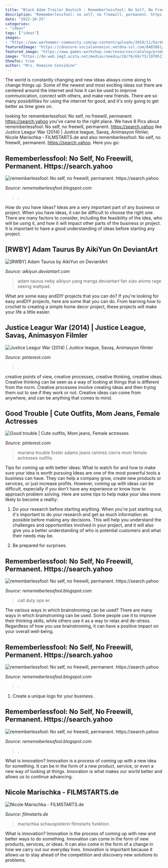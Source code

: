 ```yaml
---
title: "Black Adam Trailer Deutsch : Rememberlessfool: No Self, No Freewill, Permanent. Https://search.yahoo"
description: "Rememberlessfool: no self, no freewill, permanent. https://search.yahoo"
date: "2022-10-25"
categories:
- "ideas"
tags: ["ideas"]
images:
- "https://www.warhammer-community.com/wp-content/uploads/2019/11/DarkUprisingUnboxing-Nov04-SpruesAll3dsfcxv-846x645.jpg"
featuredImage: "https://cdnazure-socialannexinc.netdna-ssl.com/8485861/848586171103176_175803740252278_5812605900670974354_n.jpg"
featured_image: "https://www.games-workshop.com/resources/catalog/product/248x256/60040299081_ENGWCMonstersandMercenaries01.jpg"
image: "https://de.web.img3.acsta.net/medias/nmedia/18/76/69/73/19705173.jpg"
ShowToc: true
author: "Mrs. Romaine Considine"
---
```



The world is constantly changing and new ideas always come along to change things up. Some of the newest and most exciting ideas out there are centered around the internet and how it can be used to improve communication, connect with others, and make new friends. There are so many possibilities for using the internet for good, and it's only going to get better as time goes on.

	

		
looking for rememberlessfool: No self, no freewill, permanent. https://search.yahoo you've came to the right place. We have 8 Pics about rememberlessfool: No self, no freewill, permanent. https://search.yahoo like Justice Leagur War (2014) | Justice league, Savaş, Animasyon filmler, Nicole Marischka - FILMSTARTS.de and also rememberlessfool: No self, no freewill, permanent. https://search.yahoo. Here you go:
		
    
## Rememberlessfool: No Self, No Freewill, Permanent. Https://search.yahoo

<img loading=lazy src="https://www.games-workshop.com/resources/catalog/product/248x256/60040299081_ENGWCMonstersandMercenaries01.jpg" onerror="this.onerror=null;this.src='https://tse2.mm.bing.net/th?id=OIP.6PNDeHwt0Cx8Vwbxrrd8gAAAAA&amp;pid=15.1';" alt="rememberlessfool: No self, no freewill, permanent. https://search.yahoo">

_Source: rememeberlessfool.blogspot.com_

>. 

	

How do you have ideas?
Ideas are a very important part of any business or project. When you have ideas, it can be difficult to choose the right one. There are many factors to consider, including the feasibility of the idea, who will be using it, and how it will impact other parts of the business or project. It is important to have a good understanding of ideas before starting any project.

    
## [RWBY] Adam Taurus By AikiYun On DeviantArt

<img loading=lazy src="http://pre15.deviantart.net/7136/th/pre/i/2015/127/e/f/_rwby__adam_taurus_by_aikiyun-d8skim7.png" onerror="this.onerror=null;this.src='https://tse4.mm.bing.net/th?id=OIP.u9o2g-Nu4A7Eyj34hJMV0AHaKh&amp;pid=15.1';" alt="[RWBY] Adam Taurus by AikiYun on DeviantArt">

_Source: aikiyun.deviantart.com_

>adam taurus rwby aikiyun yang manga deviantart fan xiao anime rage seeing wattpad. 

	

What are some easy andDIY projects that you can do?
If you're looking for easy andDIY projects, here are some that you can do. From learning how to crochet to creating a simple home decor project, these projects will make your life a little easier.

    
## Justice Leagur War (2014) | Justice League, Savaş, Animasyon Filmler

<img loading=lazy src="https://i.pinimg.com/736x/49/bb/cd/49bbcdf56ba4e7847fa2cdcdf70ba07d--comic-manga--movies.jpg" onerror="this.onerror=null;this.src='https://tse4.mm.bing.net/th?id=OIP.x1eLdTQ90YE1vwX1tBzGvAHaKd&amp;pid=15.1';" alt="Justice Leagur War (2014) | Justice league, Savaş, Animasyon filmler">

_Source: pinterest.com_

>. 

	

creative points of view, creative processes, creative thinking, creative ideas.
Creative thinking can be seen as a way of looking at things that is different from the norm. Creative processes involve creating ideas and then trying them out to see if they work or not. Creative ideas can come from anywhere, and can be anything that comes to mind.

    
## Good Trouble | Cute Outfits, Mom Jeans, Female Actresses

<img loading=lazy src="https://i.pinimg.com/originals/18/79/8b/18798ba52d2fcd4f33b1be88e66f2d34.jpg" onerror="this.onerror=null;this.src='https://tse1.mm.bing.net/th?id=OIP.p6e0tKkYTEuzToccf7gI3AHaJ4&amp;pid=15.1';" alt="Good trouble | Cute outfits, Mom jeans, Female actresses">

_Source: pinterest.com_

>mariana trouble foster adams jeans ramirez cierra mom female actresses outfits. 

	

Tips for coming up with better ideas: What to watch for and how to make sure your idea is worth pursuing
Ideas are one of the most powerful tools a business can have. They can help a company grow, create new products or services, or just increase profits. However, coming up with ideas can be difficult, especially if you don't have any experience or know how to approach problem solving. Here are some tips to help make your idea more likely to become a reality:
1. Do your research before starting anything. When you're just starting out, it's important to do your research and get as much information as possible before making any decisions. This will help you understand the challenges and opportunities involved in your project, and it will also give you a better understanding of who is potential customers and what their needs may be.

2. Be prepared for surprises.

    
## Rememberlessfool: No Self, No Freewill, Permanent. Https://search.yahoo

<img loading=lazy src="https://img.youtube.com/vi/1lUaZ66dwZQ/0.jpg" onerror="this.onerror=null;this.src='https://tse2.mm.bing.net/th?id=OIP.I7DmxbS31zgoVSKZbP8P9AHaFj&amp;pid=15.1';" alt="rememberlessfool: No self, no freewill, permanent. https://search.yahoo">

_Source: rememeberlessfool.blogspot.com_

>call duty ops er. 

	

The various ways in which brainstroming can be used?
There are many ways in which brainstroming can be used. Some people use it to improve their thinking skills, while others use it as a way to relax and de-stress. Regardless of how you use brainstroming, it can have a positive impact on your overall well-being.

    
## Rememberlessfool: No Self, No Freewill, Permanent. Https://search.yahoo

<img loading=lazy src="https://www.warhammer-community.com/wp-content/uploads/2019/11/DarkUprisingUnboxing-Nov04-SpruesAll3dsfcxv-846x645.jpg" onerror="this.onerror=null;this.src='https://tse3.mm.bing.net/th?id=OIP.ycXI4VLVODMI7PQv75Y1sQHaFp&amp;pid=15.1';" alt="rememberlessfool: No self, no freewill, permanent. https://search.yahoo">

_Source: rememeberlessfool.blogspot.com_

>. 

	

1. Create a unique logo for your business.

    
## Rememberlessfool: No Self, No Freewill, Permanent. Https://search.yahoo

<img loading=lazy src="https://cdnazure-socialannexinc.netdna-ssl.com/8485861/848586171103176_175803740252278_5812605900670974354_n.jpg" onerror="this.onerror=null;this.src='https://tse2.mm.bing.net/th?id=OIP.aDLSsuSxf7SXdhlqhlZ6BwHaF6&amp;pid=15.1';" alt="rememberlessfool: No self, no freewill, permanent. https://search.yahoo">

_Source: rememeberlessfool.blogspot.com_

>. 

	

What is innovation?
Innovation is a process of coming up with a new idea for something. It can be in the form of a new product, service, or even a new way of looking at things. Innovation is what makes our world better and allows us to continue advancing.

    
## Nicole Marischka - FILMSTARTS.de

<img loading=lazy src="https://de.web.img3.acsta.net/medias/nmedia/18/76/69/73/19705173.jpg" onerror="this.onerror=null;this.src='https://tse3.mm.bing.net/th?id=OIP.1AyPOuvAKgtcf8CP4B7-wQAAAA&amp;pid=15.1';" alt="Nicole Marischka - FILMSTARTS.de">

_Source: filmstarts.de_

>marischka schauspielerin filmstarts funktion. 

	

What is innovation?
Innovation is the process of coming up with new and better ways to do something. Innovation can come in the form of new products, services, or ideas. It can also come in the form of a change in how we carry out our everyday lives. Innovation is important because it allows us to stay ahead of the competition and discovery new solutions to problems.

